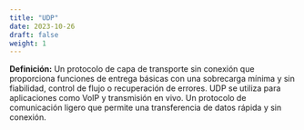 ```yaml
---
title: "UDP"
date: 2023-10-26
draft: false
weight: 1
---
```


**Definición:** Un protocolo de capa de transporte sin conexión que proporciona funciones de entrega básicas con una sobrecarga mínima y sin fiabilidad, control de flujo o recuperación de errores. UDP se utiliza para aplicaciones como VoIP y transmisión en vivo. Un protocolo de comunicación ligero que permite una transferencia de datos rápida y sin conexión.
